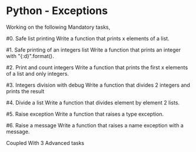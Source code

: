 # Python - Exceptions

Working on the following Mandatory tasks,

#0. Safe list printing
Write a function that prints x elements of a list.

#1. Safe printing of an integers list
Write a function that prints an integer with "{:d}".format().

#2. Print and count integers
Write a function that prints the first x elements of a list and only integers.

#3. Integers division with debug
Write a function that divides 2 integers and prints the result


#4. Divide a list
Write a function that divides element by element 2 lists.


#5. Raise exception
Write a function that raises a type exception.


#6. Raise a message
Write a function that raises a name exception with a message.

Coupled With 3 Advanced tasks
